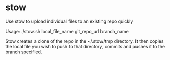# stow
Use stow to upload individual files to an existing repo quickly

Usage: ./stow.sh local_file_name git_repo_url branch_name

Stow creates a clone of the repo in the ~/.stow/tmp directory.
It then copies the local file you wish to push to that directory, commits and pushes it to the branch specified.

